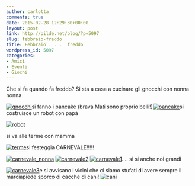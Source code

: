 ```yaml
---
author: carlotta
comments: true
date: 2015-02-28 12:29:30+00:00
layout: post
link: http://pilde.net/blog/?p=5097
slug: febbraio-freddo
title: Febbraio . . .  freddo
wordpress_id: 5097
categories:
- Amici
- Eventi
- Giochi
---
```


Che si fa quando fa freddo? Si sta a casa a cucinare gli gnocchi con nonna nonna

[![gnocchi](http://pilde.net/blog/wp-content/uploads/2015/04/gnocchi.jpg)](http://pilde.net/blog/wp-content/uploads/2015/04/gnocchi.jpg)si fanno i pancake (brava Mati sono proprio belli!)[![pancake](http://pilde.net/blog/wp-content/uploads/2015/04/pancake.jpg)](http://pilde.net/blog/wp-content/uploads/2015/04/pancake.jpg)si costruisce un robot con papà

[![robot](http://pilde.net/blog/wp-content/uploads/2015/02/robot.jpg)](http://pilde.net/blog/wp-content/uploads/2015/02/robot.jpg)

si va alle terme con mamma

[![terme](http://pilde.net/blog/wp-content/uploads/2015/04/terme.jpg)](http://pilde.net/blog/wp-content/uploads/2015/04/terme.jpg)si festeggia CARNEVALE!!!!!

[![carnevale_nonna](http://pilde.net/blog/wp-content/uploads/2015/04/carnevale_nonna.jpg)](http://pilde.net/blog/wp-content/uploads/2015/04/carnevale_nonna.jpg) [![carnevale2](http://pilde.net/blog/wp-content/uploads/2015/04/carnevale2.jpg)](http://pilde.net/blog/wp-content/uploads/2015/04/carnevale2.jpg) [![carnevale1](http://pilde.net/blog/wp-content/uploads/2015/04/carnevale1.jpg)](http://pilde.net/blog/wp-content/uploads/2015/04/carnevale1.jpg).... si si anche noi grandi

[![carnevale3](http://pilde.net/blog/wp-content/uploads/2015/04/carnevale3.jpg)](http://pilde.net/blog/wp-content/uploads/2015/04/carnevale3.jpg)e si avvisano i vicini che ci siamo stufati di avere sempre il marciapiede sporco di cacche di cani!!![![cani](http://pilde.net/blog/wp-content/uploads/2015/04/cani.jpg)](http://pilde.net/blog/wp-content/uploads/2015/04/cani.jpg)
